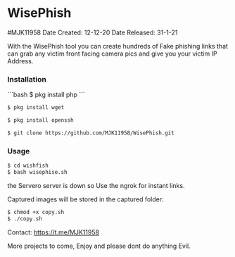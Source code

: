 # WisePhish
#MJK11958
Date Created: 12-12-20
Date Released: 31-1-21

With the WisePhish tool you can create hundreds of Fake phishing links that can grab any victim front facing camera pics and give you your victim IP Address.

 <h3>Installation</h3>
```bash
$ pkg install php
```


```bash
$ pkg install wget
```

```bash
$ pkg install openssh
```

```bash
$ git clone https://github.com/MJK11958/WisePhish.git
```

<h3>Usage</h3>

```bash
$ cd wishfish
$ bash wisephise.sh
 ```
 
the Servero server is down so Use the ngrok for instant links.

Captured images will be stored in the captured folder:

```bash
$ chmod +x copy.sh
$ ./copy.sh
```

Contact: https://t.me/MJK11958


More projects to come, Enjoy and please dont do anything Evil.